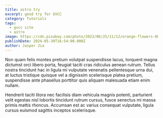 ```yaml
---
title: astro try
excerpt: good try for GVCC
category: Tutorials
tags:
  - gvcc site
  - astro
image: https://cdn.pixabay.com/photo/2023/06/25/11/12/orange-flowers-8087066_1280.jpg
publishDate: 2024-05-30T16:54:00.000Z
author: Jasper Jia
---
```

Non quam felis montes pretium volutpat suspendisse lacus, torquent magna dictumst orci libero porta, feugiat taciti cras ridiculus aenean rutrum. Tellus nostra tincidunt hac in ligula mi vulputate venenatis pellentesque urna dui, at luctus tristique quisque vel a dignissim scelerisque platea pretium, suspendisse ante phasellus porttitor quis aliquam malesuada etiam enim nullam.



Hendrerit taciti litora nec facilisis diam vehicula magnis potenti, parturient velit egestas nisl lobortis tincidunt rutrum cursus, fusce senectus mi massa primis mattis rhoncus. Accumsan est ac varius consequat vulputate, ligula cursus euismod sagittis inceptos scelerisque.
